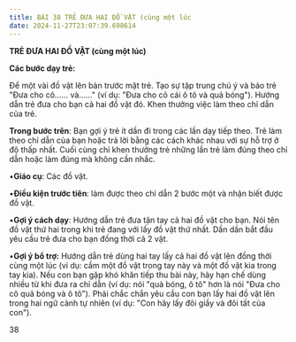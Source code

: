 ```yaml
---
title: BÀI 38 TRẺ ĐƯA HAI ĐỒ VẬT (cùng một lúc
date: 2024-11-27T23:07:39.698614
---
```


**TRẺ ĐƯA HAI ĐỒ VẬT (cùng một lúc)**

**Các bước dạy trẻ:**

Để một vài đồ vật lên bàn trước mặt trẻ. Tạo sự tập trung chú ý và bảo
trẻ "Đưa cho cô...... và......" (ví dụ: "Đưa cho cô cái ô tô và quả
bóng"). Hướng dẫn trẻ đưa cho bạn cả hai đồ vật đó. Khen thưởng việc
làm theo chỉ dẫn của trẻ.

**Trong bước trên**: Bạn gợi ý trẻ ít dần đi trong các lần dạy tiếp
theo. Trẻ làm theo chỉ dẫn của bạn hoặc trả lời bằng các cách khác
nhau với sự hỗ trợ ở độ thấp nhất. Cuối cùng chỉ khen thưởng trẻ những
lần trẻ làm đúng theo chỉ dẫn hoặc làm đúng mà không cần nhắc.

•**Giáo cụ**: Các đồ vật.

•**Điều kiện trước tiên**: làm được theo chỉ dẫn 2 bước một và nhận
biết được đồ vật.

•**Gợi ý cách dạy**: Hướng dẫn trẻ đưa tận tay cả hai đồ vật cho bạn.
Nói tên đồ vật thứ hai trong khi trẻ đang với lấy đồ vật thứ nhất. Dần
dần bắt đầu yêu cầu trẻ đưa cho bạn đồng thời cả 2 vật.

•**Gợi ý bổ trợ:** Hướng dẫn trẻ dùng hai tay lấy cả hai đồ vật lên
đồng thời cùng một lúc (ví dụ: cầm một đồ vật trong tay này và một đồ
vật kia trong tay kia). Nếu con bạn gặp khó khăn tiếp thu bài này, hãy
hạn chế dùng nhiều từ khi đưa ra chỉ dẫn (ví dụ: nói "quả bóng, ô tô"
hơn là nói "Đưa cho cô quả bóng và ô tô"). Phải chắc chắn yêu cầu con
bạn lấy hai đồ vật lên trong hai ngữ cảnh tự nhiên (ví dụ: "Con hãy
lấy đôi giầy và đôi tất của con").

38

